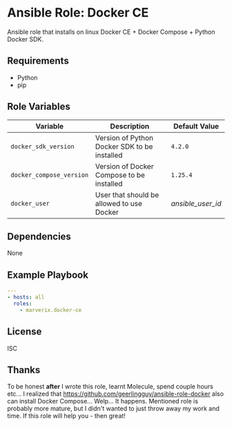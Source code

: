 # Ansible Role: Docker CE

Ansible role that installs on linux Docker CE + Docker Compose + Python Docker SDK.

## Requirements

* Python
* pip

## Role Variables

Variable | Description | Default Value
--- | --- | ---
`docker_sdk_version` | Version of Python Docker SDK to be installed | `4.2.0`
`docker_compose_version` | Version of Docker Compose to be installed | `1.25.4`
`docker_user` | User that should be allowed to use Docker | _ansible_user_id_

## Dependencies

None

## Example Playbook

```yml
---
- hosts: all
  roles:
    - marverix.docker-ce

```

## License

ISC

## Thanks

To be honest **after** I wrote this role, learnt Molecule, spend couple hours etc...
I realized that https://github.com/geerlingguy/ansible-role-docker also can install
Docker Compose... Welp... It happens. Mentioned role is probably more mature, but
I didn't wanted to just throw away my work and time. If this role will help you - then great!

